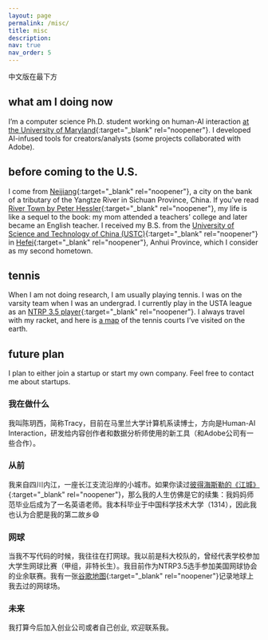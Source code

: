 ```yaml
---
layout: page
permalink: /misc/
title: misc
description:
nav: true
nav_order: 5
---
```


中文版在最下方

## what am I doing now
I’m a computer science Ph.D. student working on human-AI interaction [at the University of Maryland](https://hcil.umd.edu/){:target="_blank" rel="noopener"}. I developed AI-infused tools for creators/analysts (some projects collaborated with Adobe). 

## before coming to the U.S.
I come from [Neijiang](https://en.wikipedia.org/wiki/Neijiang){:target="_blank" rel="noopener"}, a city on the bank of a tributary of the Yangtze River in Sichuan Province, China. If you've read [River Town by Peter Hessler](https://en.wikipedia.org/wiki/River_Town:_Two_Years_on_the_Yangtze){:target="_blank" rel="noopener"}, my life is like a sequel to the book: my mom attended a teachers' college and later became an English teacher. I received my B.S. from the [University of Science and Technology of China (USTC)](https://en.wikipedia.org/wiki/University_of_Science_and_Technology_of_China){:target="_blank" rel="noopener"} in [Hefei](https://en.wikipedia.org/wiki/Hefei){:target="_blank" rel="noopener"}, Anhui Province, which I consider as my second hometown.


## tennis
When I am not doing research, I am usually playing tennis. I was on the varsity team when I was an undergrad. I currently play in the USTA league as an [NTRP 3.5 player](https://www.usta.com/content/dam/usta/pdfs/10013_experience_player_ntrp_guidelines.pdf){:target="_blank" rel="noopener"}. I always travel with my racket, and here is [a map](https://www.google.com/maps/d/viewer?mid=1GRiYfEKGLojztDRf_SbnKBUKRliBxOM&hl=en&usp=sharing) of the tennis courts I’ve visited on the earth.


## future plan
I plan to either join a startup or start my own company. Feel free to contact me about startups. 


### 我在做什么
我叫陈玥西，简称Tracy，目前在马里兰大学计算机系读博士，方向是Human-AI Interaction，研发给内容创作者和数据分析师使用的新工具（和Adobe公司有一些合作）。

### 从前
我来自四川内江，一座长江支流沿岸的小城市。如果你读过[彼得海斯勒的《江城》](https://m.douban.com/book/subject/7060185/){:target="_blank" rel="noopener"}，那么我的人生仿佛是它的续集：我妈妈师范毕业后成为了一名英语老师。我本科毕业于中国科学技术大学（1314），因此我也认为合肥是我的第二故乡:smile:

### 网球
当我不写代码的时候，我往往在打网球。我以前是科大校队的，曾经代表学校参加大学生网球比赛（甲组，非特长生）。我目前作为NTRP3.5选手参加美国网球协会的业余联赛。我有一张[谷歌地图](https://www.google.com/maps/d/viewer?mid=1GRiYfEKGLojztDRf_SbnKBUKRliBxOM&hl=en&usp=sharing){:target="_blank" rel="noopener"}记录地球上我去过的网球场。

### 未来
我打算今后加入创业公司或者自己创业, 欢迎联系我。